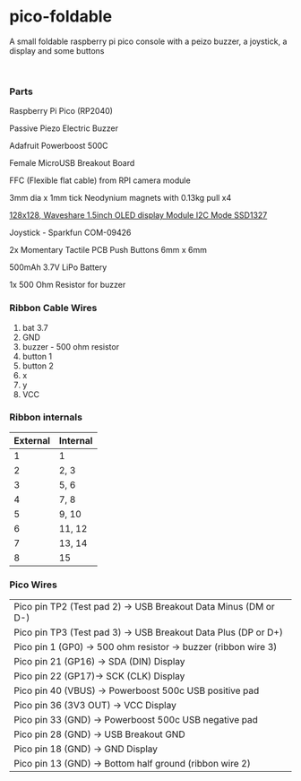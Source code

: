 # pico-foldable
A small foldable raspberry pi pico console with a peizo buzzer, a joystick, a display and some buttons

<br>

### Parts

Raspberry Pi Pico (RP2040)

Passive Piezo Electric Buzzer

Adafruit Powerboost 500C

Female MicroUSB Breakout Board

FFC (Flexible flat cable) from RPI camera module

3mm dia x 1mm tick Neodynium magnets with 0.13kg pull x4

<a href="https://www.waveshare.com/1.5inch-OLED-Module.htm">128x128, Waveshare 1.5inch OLED display Module I2C Mode SSD1327</a>

Joystick - Sparkfun COM-09426

2x Momentary Tactile PCB Push Buttons 6mm x 6mm

500mAh 3.7V LiPo Battery

1x 500 Ohm Resistor for buzzer

### Ribbon Cable Wires
1. bat 3.7
2. GND
3. buzzer - 500 ohm resistor
4. button 1
5. button 2
6. x
7. y
8. VCC

### Ribbon internals
|External|Internal|
|---|---|
|1|1|
|2|2, 3|
|3|5, 6|
|4|7, 8|
|5|9, 10|
|6|11, 12|
|7|13, 14|
|8|15|





### Pico Wires
||
|---|
|Pico pin TP2 (Test pad 2) -> USB Breakout Data Minus (DM or D-)|
|Pico pin TP3 (Test pad 3) -> USB Breakout Data Plus (DP or D+)|
|Pico pin 1 (GP0) -> 500 ohm resistor -> buzzer (ribbon wire 3)|
|Pico pin 21 (GP16) -> SDA (DIN) Display|
Pico pin 22 (GP17)-> SCK (CLK) Display|
|Pico pin 40 (VBUS) -> Powerboost 500c USB positive pad|
|Pico pin 36 (3V3 OUT) -> VCC Display|
|Pico pin 33 (GND) -> Powerboost 500c USB negative pad|
|Pico pin 28 (GND) -> USB Breakout GND|
|Pico pin 18 (GND) -> GND Display|
|Pico pin 13 (GND) -> Bottom half ground (ribbon wire 2)|


